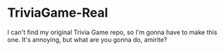 # TriviaGame-Real
I can't find my original Trivia Game repo, so I'm gonna have to make this one. It's annoying, but what are you gonna do, amirite?
